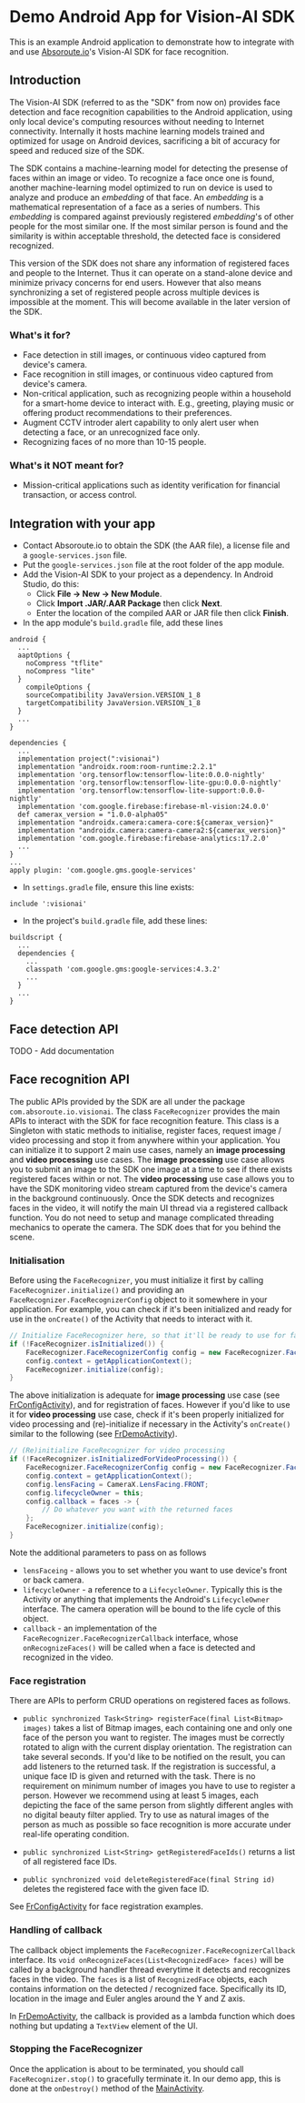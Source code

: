 # Demo Android App for Vision-AI SDK

This is an example Android application to demonstrate how to integrate with and use [Absoroute.io](https://www.absoroute.io/)'s Vision-AI SDK for face recognition.

## Introduction

The Vision-AI SDK (referred to as the "SDK" from now on) provides face detection and face recognition capabilities to the Android application, using only local device's computing resources without needing to Internet connectivity. Internally it hosts machine learning models trained and optimized for usage on Android devices, sacrificing a bit of accuracy for speed and reduced size of the SDK.

The SDK contains a machine-learning model for detecting the presense of faces within an image or video. To recognize a face once one is found, another machine-learning model optimized to run on device is used to analyze and produce an *embedding* of that face. An *embedding* is a mathematical representation of a face as a series of numbers. This *embedding* is compared against previously registered *embedding*'s of other people for the most similar one. If the most similar person is found and the similarity is within acceptable threshold, the detected face is considered recognized.

This version of the SDK does not share any information of registered faces and people to the Internet. Thus it can operate on a stand-alone device and minimize privacy concerns for end users. However that also means synchronizing a set of registered people across multiple devices is impossible at the moment. This will become available in the later version of the SDK. 

### What's it for?
* Face detection in still images, or continuous video captured from device's camera.
* Face recognition in still images, or continuous video captured from device's camera.
* Non-critical application, such as recognizing people within a household for a smart-home device to interact with. E.g., greeting, playing music or offering product recommendations to their preferences.
* Augment CCTV introder alert capability to only alert user when detecting a face, or an unrecognized face only. 
* Recognizing faces of no more than 10-15 people. 

### What's it NOT meant for?
* Mission-critical applications such as identity verification for financial transaction, or access control.

## Integration with your app
* Contact Absoroute.io to obtain the SDK (the AAR file), a license file and a `google-services.json` file.
* Put the `google-services.json` file at the root folder of the app module. 
* Add the Vision-AI SDK to your project as a dependency. In Android Studio, do this:
  * Click **File -> New -> New Module**.
  * Click **Import .JAR/.AAR Package** then click **Next**.
  * Enter the location of the compiled AAR or JAR file then click **Finish**.
* In the app module's `build.gradle` file, add these lines
```
android {
  ...
  aaptOptions {
    noCompress "tflite"
    noCompress "lite"
  }
	compileOptions {
    sourceCompatibility JavaVersion.VERSION_1_8
    targetCompatibility JavaVersion.VERSION_1_8
  }
  ...
}

dependencies {
  ...
  implementation project(":visionai")
  implementation "androidx.room:room-runtime:2.2.1"
  implementation 'org.tensorflow:tensorflow-lite:0.0.0-nightly'
  implementation 'org.tensorflow:tensorflow-lite-gpu:0.0.0-nightly'
  implementation 'org.tensorflow:tensorflow-lite-support:0.0.0-nightly'
  implementation 'com.google.firebase:firebase-ml-vision:24.0.0'
  def camerax_version = "1.0.0-alpha05"
  implementation "androidx.camera:camera-core:${camerax_version}"
  implementation "androidx.camera:camera-camera2:${camerax_version}"
  implementation 'com.google.firebase:firebase-analytics:17.2.0'
  ...
}
...  
apply plugin: 'com.google.gms.google-services'
```
* In `settings.gradle` file, ensure this line exists:
```
include ':visionai'
```
* In the project's `build.gradle` file, add these lines:
```
buildscript {
  ...
  dependencies {
    ...
    classpath 'com.google.gms:google-services:4.3.2'
    ...
  }
  ...
}
```

## Face detection API
TODO - Add documentation

## Face recognition API

The public APIs provided by the SDK are all under the package `com.absoroute.io.visionai`. The class `FaceRecognizer` provides the main APIs to interact with the SDK for face recognition feature. This class is a Singleton with static methods to initialise, register faces, request image / video processing and stop it from anywhere within your application. You can initialize it to support 2 main use cases, namely an **image processing** and **video processing** use cases. The **image processing** use case allows you to submit an image to the SDK one image at a time to see if there exists registered faces within or not. The **video processing** use case allows you to have the SDK monitoring video stream captured from the device's camera in the background continuously. Once the SDK detects and recognizes faces in the video, it will notify the main UI thread via a registered callback function. You do not need to setup and manage complicated threading mechanics to operate the camera. The SDK does that for you behind the scene. 

### Initialisation
Before using the `FaceRecognizer`, you must initialize it first by calling `FaceRecognizer.initialize()` and providing an `FaceRecognizer.FaceRecognizerConfig` object to it somewhere in your application. For example, you can check if it's been initialized and ready for use in the `onCreate()` of the Activity that needs to interact with it. 

```java
// Initialize FaceRecognizer here, so that it'll be ready to use for face registration
if (!FaceRecognizer.isInitialized()) {
    FaceRecognizer.FaceRecognizerConfig config = new FaceRecognizer.FaceRecognizerConfig();
    config.context = getApplicationContext();
    FaceRecognizer.initialize(config);
}
```

The above initialization is adequate for **image processing** use case (see [FrConfigActivity](https://github.com/absoroute-io/android-demo-app/blob/master/app/src/main/java/com/absoroute/io/demoapp/FrConfigActivity.java#L23)), and for registration of faces. However if you'd like to use it for **video processing** use case, check if it's been properly initialized for video processing and (re)-initialize if necessary in the Activity's `onCreate()` similar to the following (see [FrDemoActivity](https://github.com/absoroute-io/android-demo-app/blob/master/app/src/main/java/com/absoroute/io/demoapp/FrDemoActivity.java#L84)).

```java
// (Re)initialize FaceRecognizer for video processing
if (!FaceRecognizer.isInitializedForVideoProcessing()) {
    FaceRecognizer.FaceRecognizerConfig config = new FaceRecognizer.FaceRecognizerConfig();
    config.context = getApplicationContext();
    config.lensFacing = CameraX.LensFacing.FRONT;
    config.lifecycleOwner = this;
    config.callback = faces -> {
        // Do whatever you want with the returned faces
    };
    FaceRecognizer.initialize(config);
}
```

Note the additional parameters to pass on as follows 
* `lensFaceing` - allows you to set whether you want to use device's front or back camera.
* `lifecycleOwner` - a reference to a `LifecycleOwner`. Typically this is the Activity or anything that implements the Android's `LifecycleOwner` interface. The camera operation will be bound to the life cycle of this object.
* `callback` - an implementation of the `FaceRecognizer.FaceRecognizerCallback` interface, whose `onRecognizeFaces()` will be called when a face is detected and recognized in the video. 

### Face registration

There are APIs to perform CRUD operations on registered faces as follows.

* `public synchronized Task<String> registerFace(final List<Bitmap> images)` takes a list of Bitmap images, each containing one and only one face of the person you want to register. The images must be correctly rotated to align with the current display orientation. The registration can take several seconds. If you'd like to be notified on the result, you can add listeners to the returned task. If the registration is successful, a unique face ID is given and returned with the task. There is no requirement on minimum number of images you have to use to register a person. However we recommend using at least 5 images, each depicting the face of the same person from slightly different angles with no digital beauty filter applied. Try to use as natural images of the person as much as possible so face recognition is more accurate under real-life operating condition.

* `public synchronized List<String> getRegisteredFaceIds()` returns a list of all registered face IDs.

* `public synchronized void deleteRegisteredFace(final String id)` deletes the registered face with the given face ID. 

See [FrConfigActivity](https://github.com/absoroute-io/android-demo-app/blob/master/app/src/main/java/com/absoroute/io/demoapp/FrConfigActivity.java) for face registration examples. 

### Handling of callback

The callback object implements the `FaceRecognizer.FaceRecognizerCallback` interface. Its `void onRecognizeFaces(List<RecognizedFace> faces)` will be called by a background handler thread everytime it detects and recognizes faces in the video. The `faces` is a list of `RecognizedFace` objects, each contains information on the detected / recognized face. Specifically its ID, location in the image and Euler angles around the Y and Z axis.

In [FrDemoActivity](https://github.com/absoroute-io/android-demo-app/blob/master/app/src/main/java/com/absoroute/io/demoapp/FrDemoActivity.java#L95), the callback is provided as a lambda function which does nothing but updating a `TextView` element of the UI.

### Stopping the FaceRecognizer

Once the application is about to be terminated, you should call `FaceRecognizer.stop()` to gracefully terminate it. In our demo app, this is done at the `onDestroy()` method of the [MainActivity](https://github.com/absoroute-io/android-demo-app/blob/94a52026deccbb6624442b1bbac4f147160a13c6/app/src/main/java/com/absoroute/io/demoapp/MainActivity.java#L28).
